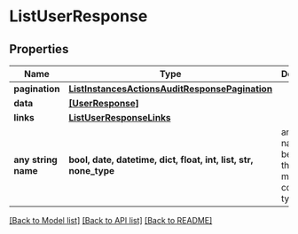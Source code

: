 # ListUserResponse


## Properties
Name | Type | Description | Notes
------------ | ------------- | ------------- | -------------
**pagination** | [**ListInstancesActionsAuditResponsePagination**](ListInstancesActionsAuditResponsePagination.md) |  | 
**data** | [**[UserResponse]**](UserResponse.md) |  | 
**links** | [**ListUserResponseLinks**](ListUserResponseLinks.md) |  | 
**any string name** | **bool, date, datetime, dict, float, int, list, str, none_type** | any string name can be used but the value must be the correct type | [optional]

[[Back to Model list]](../README.md#documentation-for-models) [[Back to API list]](../README.md#documentation-for-api-endpoints) [[Back to README]](../README.md)


